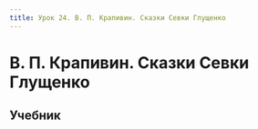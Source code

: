 ```yaml
---
title: Урок 24. В. П. Крапивин. Сказки Севки Глущенко
---
```


# В. П. Крапивин. Сказки Севки Глущенко

## Учебник